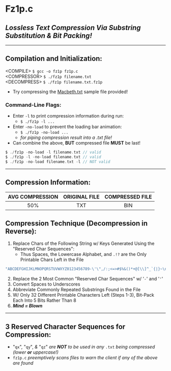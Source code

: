 # Fz1p.c
## _Lossless Text Compression Via Substring Substitution & Bit Packing!_
---------------------------------------
## Compilation and Initialization:
\<COMPILE> `$ gcc -o fz1p fz1p.c`</br>
\<COMPRESSOR> `$ ./fz1p filename.txt`</br>
\<DECOMPRESS> `$ ./fz1p filename.txt.fz1p`
* Try compressing the [Macbeth.txt](https://github.com/jrandleman/Fz1p-Compression/blob/master/Macbeth.txt) sample file provided!

### Command-Line Flags:
* Enter `-l` to print compression information during run:
  * `$ ./fz1p -l ...`
* Enter `-no-load` to prevent the loading bar animation:
  * `$ ./fz1p -no-load ...`</br>
  * _for piping compression result into a .txt file!_
* Can combine the above, **BUT** compressed file **MUST** be last!
```c
$ ./fz1p -no-load -l filename.txt // valid
$ ./fz1p -l -no-load filename.txt // valid
$ ./fz1p -no-load filename.txt -l // NOT valid
```

  
---------------------------------------
## Compression Information:
| AVG COMPRESSION | ORIGINAL FILE | COMPRESSED FILE |
|:---------------:|:-------------:|:---------------:|
|       50%       |      TXT      |       BIN       |

## Compression Technique (Decompression in Reverse):
1. Replace Chars of the Following String w/ Keys Generated Using the "Reserved Char Sequences":
   * Thus Spaces, the Lowercase Alphabet, and `.!?` are the Only Printable Chars Left in the File
 ```c
 "ABCDEFGHIJKLMNOPQRSTUVWXYZ0123456789-\'\",/:;<=>#$%&()*+@[\\]^_`{|}~\n\t"
 ```
2. Replace the 2 Most Common "Reserved Char Sequences" w/ '`-`' and '`'`'
3. Convert Spaces to Underscores
4. Abbreviate Commonly Repeated Substrings Found in the File
5. W/ Only 32 Different Printable Characters Left (Steps 1-3), Bit-Pack Each Into 5 Bits Rather Than 8
6. ***Mind = Blown***
---------------------------------------
## 3 Reserved Character Sequences for Compression:
* "`qx`", "`qy`", _&_ "`qz`" _are **NOT** to be used in any_ `.txt` _being compressed (lower **or** uppercase!)_
* `fz1p.c` _preemptively scans files to warn the client if any of the above are found_
